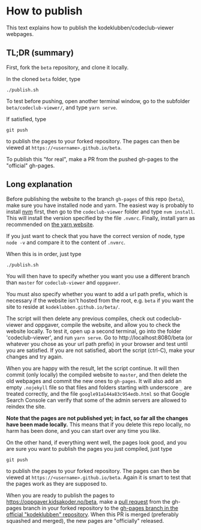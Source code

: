 # How to publish

This text explains how to publish the kodeklubben/codeclub-viewer webpages.

## TL;DR (summary)
First, fork the `beta` repository, and clone it locally.

In the cloned `beta` folder, type
```
./publish.sh
```

To test before pushing, open another terminal window,
go to the subfolder `beta/codeclub-viewer/`, and type `yarn serve`.

If satisfied, type
```
git push
```
to publish the pages to your forked repository. The pages can then be viewed at
`https://<username>.github.io/beta`.

To publish this "for real", make a PR from the pushed gh-pages to
the "official" gh-pages.


## Long explanation
Before publishing the website to the branch `gh-pages` of this repo (`beta`),
make sure you have installed node and yarn. The easiest way is probably to install
[nvm](https://github.com/creationix/nvm#installation) first, then go to the
`codeclub-viewer` folder and type `nvm install`. This will install the version
specified by the file `.nvmrc`. Finally, install yarn as recommended on
[the yarn website](https://yarnpkg.com/lang/en/docs/install/).

If you just want to check that you have the correct version of node,
type `node -v` and compare it to the content of `.nvmrc`.

When this is in order, just type
```
./publish.sh
```

You will then have to specify whether you want you use a different branch than `master` for `codeclub-viewer` and
`oppgaver`.

You must also specify whether you want to add a url path prefix, which is necessary if the website isn't hosted
from the root, e.g. `beta` if you want the site to reside at `kodeklubben.github.io/beta/`.

The script will then delete any previous compiles, check out codeclub-viewer and oppgaver, compile the website,
and allow you to check the website locally. To test it, open up a second terminal, go into the folder
'codeclub-viewer', and run `yarn serve`. Go to http://localhost:8080/beta (or whatever you chose as your url path prefix)
in your browser and test until you are satisfied. If you are not satisfied, abort the script (ctrl-C),
make your changes and try again.

When you are happy with the result, let the script continue. It will then commit (only locally) the compiled website
to `master`, and then delete the old webpages and commit the new ones to `gh-pages`. It will also add an empty
`.nojekyll` file so that files and folders starting with underscore `_` are treated correctly, and the file
`google91a144a83c954edb.html` so that Google Search Console can verify that some of the admin servers are allowed
to reindex the site.

**Note that the pages are not published yet; in fact, so far all the changes have been made locally.**
This means that if you delete this repo locally, no harm has been done, and you can start over any time you like.

On the other hand, if everything went well, the pages look good, and you are sure you want to publish the pages
you just compiled, just type
```
git push
```
to publish the pages to your forked repository. The pages can then be viewed at
`https://<username>.github.io/beta`. Again it is smart to test that the pages work as they are supposed to.

When you are ready to publish the pages to https://oppgaver.kidsakoder.no/beta, make a
[pull request](https://github.com/kodeklubben/beta/pull/new/gh-pages) from the
gh-pages branch in your forked repository to the [gh-pages branch in the official
"kodeklubben" repository](https://github.com/kodeklubben/beta/tree/gh-pages).
When this PR is merged (preferably squashed and merged), the new pages are "officially"
released.
